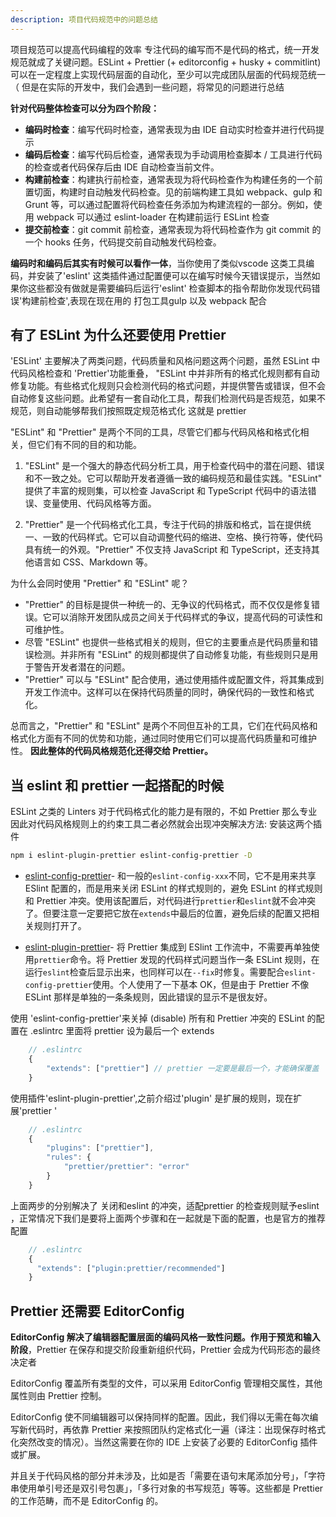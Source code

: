 ```yaml
---
description: 项目代码规范中的问题总结
---
```


项目规范可以提高代码编程的效率 专注代码的编写而不是代码的格式，统一开发规范就成了关键问题。ESLint + Prettier (+ editorconfig + husky + commitlint)可以在一定程度上实现代码层面的自动化，至少可以完成团队层面的代码规范统一（ 但是在实际的开发中，我们会遇到一些问题，将常见的问题进行总结

**针对代码整体检查可以分为四个阶段：**

* **编码时检查**：编写代码时检查，通常表现为由 IDE 自动实时检查并进行代码提示
* **编码后检查**：编写代码后检查，通常表现为手动调用检查脚本 / 工具进行代码的检查或者代码保存后由 IDE 自动检查当前文件。
* **构建前检查**：构建执行前检查，通常表现为将代码检查作为构建任务的一个前置切面，构建时自动触发代码检查。见的前端构建工具如 webpack、gulp 和 Grunt 等，可以通过配置将代码检查任务添加为构建流程的一部分。例如，使用 webpack 可以通过 eslint-loader 在构建前运行 ESLint 检查
* **提交前检查**：git commit 前检查，通常表现为将代码检查作为 git commit 的一个 hooks 任务，代码提交前自动触发代码检查。


**编码时和编码后其实有时候可以看作一体**，当你使用了类似vscode 这类工具编码，并安装了'eslint' 这类插件通过配置便可以在编写时候今天错误提示，当然如果你这些都没有做就是需要编码后运行'eslint' 检查脚本的指令帮助你发现代码错误'构建前检查',表现在现在用的 打包工具gulp 以及 webpack 配合

## 有了 ESLint  为什么还要使用 Prettier 

'ESLint' 主要解决了两类问题，代码质量和风格问题这两个问题，虽然 ESLint 中代码风格检查和 'Prettier'功能重叠， "ESLint 中并非所有的格式化规则都有自动修复功能。有些格式化规则只会检测代码的格式问题，并提供警告或错误，但不会自动修复这些问题。此希望有一套自动化工具，帮我们检测代码是否规范，如果不规范，则自动能够帮我们按照既定规范格式化 这就是 prettier

"ESLint" 和 "Prettier" 是两个不同的工具，尽管它们都与代码风格和格式化相关，但它们有不同的目的和功能。

1. "ESLint" 是一个强大的静态代码分析工具，用于检查代码中的潜在问题、错误和不一致之处。它可以帮助开发者遵循一致的编码规范和最佳实践。"ESLint" 提供了丰富的规则集，可以检查 JavaScript 和 TypeScript 代码中的语法错误、变量使用、代码风格等方面。

2. "Prettier" 是一个代码格式化工具，专注于代码的排版和格式，旨在提供统一、一致的代码样式。它可以自动调整代码的缩进、空格、换行符等，使代码具有统一的外观。"Prettier" 不仅支持 JavaScript 和 TypeScript，还支持其他语言如 CSS、Markdown 等。

为什么会同时使用 "Prettier" 和 "ESLint" 呢？

- "Prettier" 的目标是提供一种统一的、无争议的代码格式，而不仅仅是修复错误。它可以消除开发团队成员之间关于代码样式的争议，提高代码的可读性和可维护性。
- 尽管 "ESLint" 也提供一些格式相关的规则，但它的主要重点是代码质量和错误检测。并非所有 "ESLint" 的规则都提供了自动修复功能，有些规则只是用于警告开发者潜在的问题。
- "Prettier" 可以与 "ESLint" 配合使用，通过使用插件或配置文件，将其集成到开发工作流中。这样可以在保持代码质量的同时，确保代码的一致性和格式化。

总而言之，"Prettier" 和 "ESLint" 是两个不同但互补的工具，它们在代码风格和格式化方面有不同的优势和功能，通过同时使用它们可以提高代码质量和可维护性。 **因此整体的代码风格规范化还得交给 Prettier。**

## 当 eslint 和 prettier 一起搭配的时候

ESLint 之类的 Linters 对于代码格式化的能力是有限的，不如 Prettier 那么专业因此对代码风格规则上的约束工具二者必然就会出现冲突解决方法: 安装这两个插件

```bash
npm i eslint-plugin-prettier eslint-config-prettier -D
```

- [eslint-config-prettier](https://github.com/prettier/eslint-config-prettier)\- 和一般的`eslint-config-xxx`不同，它不是用来共享 ESlint 配置的，而是用来关闭 ESLint 的样式规则的，避免 ESLint 的样式规则和 Prettier 冲突。使用该配置后，对代码进行`prettier`和`eslint`就不会冲突了。但要注意一定要把它放在`extends`中最后的位置，避免后续的配置又把相关规则打开了。

- [eslint-plugin-prettier](https://github.com/prettier/eslint-plugin-prettier)\- 将 Prettier 集成到 ESlint 工作流中，不需要再单独使用`prettier`命令。将 Prettier 发现的代码样式问题当作一条 ESLint 规则，在运行`eslint`检查后显示出来，也同样可以在`--fix`时修复。需要配合`eslint-config-prettier`使用。个人使用了一下基本 OK，但是由于 Prettier 不像 ESLint 那样是单独的一条条规则，因此错误的显示不是很友好。

使用 'eslint-config-prettier'来关掉 (disable) 所有和 Prettier 冲突的 ESLint 的配置在 .eslintrc 里面将 prettier 设为最后一个 extends

```js
    // .eslintrc
    {
        "extends": ["prettier"] // prettier 一定要是最后一个，才能确保覆盖
    }
```

使用插件'eslint-plugin-prettier',之前介绍过'plugin' 是扩展的规则，现在扩展'prettier '

```js
    // .eslintrc
    {
        "plugins": ["prettier"],
        "rules": {
            "prettier/prettier": "error"
        }
    }
```

上面两步的分别解决了 关闭和eslint 的冲突，适配prettier 的检查规则赋予eslint ，正常情况下我们是要将上面两个步骤和在一起就是下面的配置，也是官方的推荐配置

```js
    // .eslintrc
    {
      "extends": ["plugin:prettier/recommended"]
    }
```


## Prettier 还需要 EditorConfig

**EditorConfig 解决了编辑器配置层面的编码风格一致性问题。作用于预览和输入阶段**，Prettier 在保存和提交阶段重新组织代码，Prettier 会成为代码形态的最终决定者

EditorConfig 覆盖所有类型的文件，可以采用 EditorConfig 管理相交属性，其他属性则由 Prettier 控制。

EditorConfig 使不同编辑器可以保持同样的配置。因此，我们得以无需在每次编写新代码时，再依靠 Prettier 来按照团队约定格式化一遍（译注：出现保存时格式化突然改变的情况）。当然这需要在你的 IDE 上安装了必要的 EditorConfig 插件或扩展。

并且关于代码风格的部分并未涉及，比如是否「需要在语句末尾添加分号」，「字符串使用单引号还是双引号包裹」，「多行对象的书写规范」等等。这些都是 Prettier 的工作范畴，而不是 EditorConfig 的。
